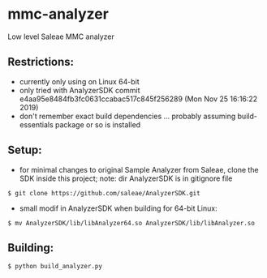 # mmc-analyzer

Low level Saleae MMC analyzer


## Restrictions:
- currently only using on Linux 64-bit
- only tried with AnalyzerSDK commit e4aa95e8484fb3fc0631ccabac517c845f256289 (Mon Nov 25 16:16:22 2019) 
- don't remember exact build dependencies ... probably assuming build-essentials package or so is installed

## Setup:
- for minimal changes to original Sample Analyzer from Saleae, clone the SDK inside this project; note: dir AnalyzerSDK is in gitignore file
```
$ git clone https://github.com/saleae/AnalyzerSDK.git
```
- small modif in AnalyzerSDK when building for 64-bit Linux:
```
$ mv AnalyzerSDK/lib/libAnalyzer64.so AnalyzerSDK/lib/libAnalyzer.so
```

## Building:
```
$ python build_analyzer.py
```

